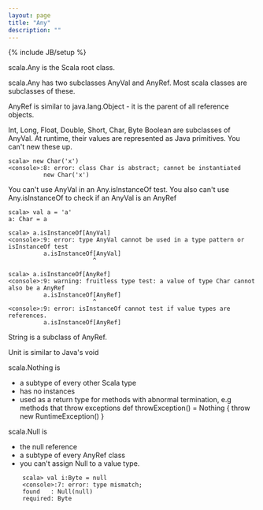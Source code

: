 ```yaml
---
layout: page
title: "Any"
description: ""
---
```

{% include JB/setup %}

scala.Any is the Scala root class.
 
scala.Any has two subclasses AnyVal and AnyRef. Most scala classes are subclasses of these.  

AnyRef is similar to java.lang.Object - it is the parent of all reference objects.

Int, Long, Float, Double, Short, Char, Byte Boolean are subclasses of AnyVal. At runtime, their values are represented as Java primitives. You can't new these up. 

    
    scala> new Char('x')
    <console>:8: error: class Char is abstract; cannot be instantiated
              new Char('x')


You can't use AnyVal in an Any.isInstanceOf test. You also can't use Any.isInstanceOf to check if an AnyVal is an AnyRef 



    scala> val a = 'a'
    a: Char = a

    scala> a.isInstanceOf[AnyVal]
    <console>:9: error: type AnyVal cannot be used in a type pattern or isInstanceOf test
              a.isInstanceOf[AnyVal]
                            ^

    scala> a.isInstanceOf[AnyRef]
    <console>:9: warning: fruitless type test: a value of type Char cannot also be a AnyRef
              a.isInstanceOf[AnyRef]
                            ^
    <console>:9: error: isInstanceOf cannot test if value types are references.
              a.isInstanceOf[AnyRef]


String is a subclass of AnyRef.

Unit is similar to Java's void


scala.Nothing is 
- a subtype of every other Scala type
- has no instances
- used as a return type for methods with abnormal termination, e.g methods that throw exceptions 
    def throwException() = Nothing { throw new RuntimeException() }

scala.Null is
- the null reference
- a subtype of every AnyRef class
- you can't assign Null to a value type. 

```
    scala> val i:Byte = null
    <console>:7: error: type mismatch;
    found   : Null(null)
    required: Byte
```
